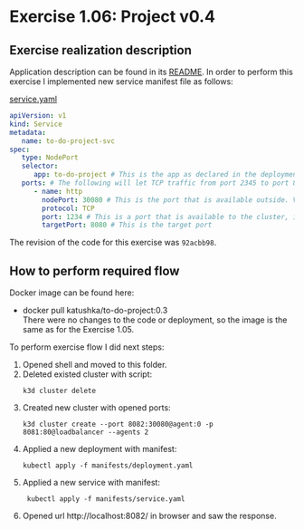 # Exercise 1.06: Project v0.4

## Exercise realization description

Application description can be found in its [README](../to-do-project/README.md).
In order to perform this exercise I implemented new service manifest file as follows:

[service.yaml](./manifests/service.yaml)
```yaml
apiVersion: v1
kind: Service
metadata:
   name: to-do-project-svc
spec:
   type: NodePort
   selector:
      app: to-do-project # This is the app as declared in the deployment.
   ports: # The following will let TCP traffic from port 2345 to port 8080.
      - name: http
        nodePort: 30080 # This is the port that is available outside. Value for nodePort can be between 30000-32767
        protocol: TCP
        port: 1234 # This is a port that is available to the cluster, in this case it can be ~ anything
        targetPort: 8080 # This is the target port
```
The revision of the code for this exercise was `92acbb98`.

## How to perform required flow

Docker image can be found here:
- docker pull katushka/to-do-project:0.3  
There were no changes to the code or deployment, so the image is the same as for the Exercise 1.05. 

To perform exercise flow I did next steps:
1. Opened shell and moved to this folder.
2. Deleted existed cluster with script:
    ```shell
    k3d cluster delete
    ```
3. Created new cluster with opened ports:
    ```shell
    k3d cluster create --port 8082:30080@agent:0 -p 8081:80@loadbalancer --agents 2
    ```
4. Applied a new deployment with manifest:
    ```shell
    kubectl apply -f manifests/deployment.yaml                     
   ```
5. Applied a new service with manifest:
   ```shell
    kubectl apply -f manifests/service.yaml
   ```
6. Opened url http://localhost:8082/ in browser and saw the response.